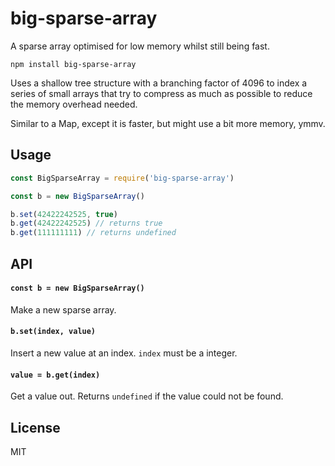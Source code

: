 # big-sparse-array

A sparse array optimised for low memory whilst still being fast.

```
npm install big-sparse-array
```

Uses a shallow tree structure with a branching factor of 4096
to index a series of small arrays that try to compress as much as possible
to reduce the memory overhead needed.

Similar to a Map, except it is faster, but might use a bit more memory, ymmv.

## Usage

``` js
const BigSparseArray = require('big-sparse-array')

const b = new BigSparseArray()

b.set(42422242525, true)
b.get(42422242525) // returns true
b.get(111111111) // returns undefined
```

## API

#### `const b = new BigSparseArray()`

Make a new sparse array.

#### `b.set(index, value)`

Insert a new value at an index. `index` must be a integer.

#### `value = b.get(index)`

Get a value out. Returns `undefined` if the value could not be found.

## License

MIT
